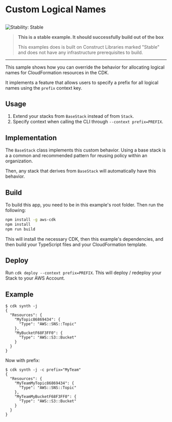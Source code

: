 # Custom Logical Names

## <!--BEGIN STABILITY BANNER-->

![Stability: Stable](https://img.shields.io/badge/stability-Stable-success.svg?style=for-the-badge)

> **This is a stable example. It should successfully build out of the box**
>
> This examples does is built on Construct Libraries marked "Stable" and does not have any infrastructure prerequisites to build.

---

<!--END STABILITY BANNER-->

This sample shows how you can override the behavior for allocating
logical names for CloudFormation resources in the CDK.

It implements a feature that allows users to specify a prefix for
all logical names using the `prefix` context key.

## Usage

1. Extend your stacks from `BaseStack` instead of from `Stack`.
2. Specify context when calling the CLI through `--context prefix=PREFIX`.

## Implementation

The `BaseStack` class implements this custom behavior. Using a base stack is a a
common and recommended pattern for reusing policy within an organization.

Then, any stack that derives from `BaseStack` will automatically have this
behavior.

## Build

To build this app, you need to be in this example's root folder. Then run the following:

```bash
npm install -g aws-cdk
npm install
npm run build
```

This will install the necessary CDK, then this example's dependencies, and then build your TypeScript files and your CloudFormation template.

## Deploy

Run `cdk deploy --context prefix=PREFIX`. This will deploy / redeploy your Stack to your AWS Account.

## Example

```shell
$ cdk synth -j
{
  "Resources": {
    "MyTopic86869434": {
      "Type": "AWS::SNS::Topic"
    },
    "MyBucketF68F3FF0": {
      "Type": "AWS::S3::Bucket"
    }
  }
}
```

Now with prefix:

```shell
$ cdk synth -j -c prefix="MyTeam"
{
  "Resources": {
    "MyTeamMyTopic86869434": {
      "Type": "AWS::SNS::Topic"
    },
    "MyTeamMyBucketF68F3FF0": {
      "Type": "AWS::S3::Bucket"
    }
  }
}
```
